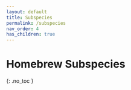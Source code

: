 ```yaml
---
layout: default
title: Subspecies
permalink: /subspecies
nav_order: 4
has_children: true
---
```


# Homebrew Subspecies
{: .no_toc }

